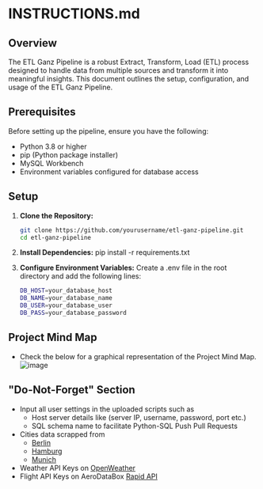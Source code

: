# INSTRUCTIONS.md

## Overview

The ETL Ganz Pipeline is a robust Extract, Transform, Load (ETL) process designed to handle data from multiple sources and transform it into meaningful insights. This document outlines the setup, configuration, and usage of the ETL Ganz Pipeline.

## Prerequisites

Before setting up the pipeline, ensure you have the following:
- Python 3.8 or higher
- pip (Python package installer)
- MySQL Workbench
- Environment variables configured for database access

## Setup

1. **Clone the Repository:**
   ```sh
   git clone https://github.com/yourusername/etl-ganz-pipeline.git
   cd etl-ganz-pipeline

2. **Install Dependencies:**
pip install -r requirements.txt

3. **Configure Environment Variables:** Create a .env file in the root directory and add the following lines:
   ```sh
   DB_HOST=your_database_host
   DB_NAME=your_database_name
   DB_USER=your_database_user
   DB_PASS=your_database_password

## Project Mind Map
- Check the below for a graphical representation of the Project Mind Map.
![image](https://github.com/user-attachments/assets/1fc3f4fc-4f6d-47cc-a894-d5ff5b098003)

## "Do-Not-Forget" Section
- Input all user settings in the uploaded scripts such as
   - Host server details like (server IP, username, password, port etc.)
   - SQL schema name to facilitate Python-SQL Push Pull Requests
- Cities data scrapped from
   - [Berlin](https://en.wikipedia.org/wiki/Berlin)
   - [Hamburg](https://en.wikipedia.org/wiki/Hamburg)
   - [Munich](https://en.wikipedia.org/wiki/Munich)
- Weather API Keys on [OpenWeather](http://api.openweathermap.org) 
- Flight API Keys on AeroDataBox [Rapid API](https://rapidapi.com/aedbx-aedbx/api/aerodatabox)




